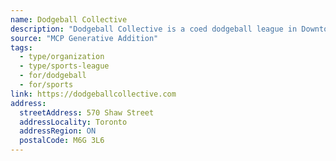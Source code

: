 ```yaml
---
name: Dodgeball Collective
description: "Dodgeball Collective is a coed dodgeball league in Downtown Toronto where all experience levels are welcomed. We have a range of players, from 15 year veterans to brand new, so whatever your experience, there's a space for you! The league is open to all gender expressions and is based on self-identification."
source: "MCP Generative Addition"
tags:
  - type/organization
  - type/sports-league
  - for/dodgeball
  - for/sports
link: https://dodgeballcollective.com
address:
  streetAddress: 570 Shaw Street
  addressLocality: Toronto
  addressRegion: ON
  postalCode: M6G 3L6
---
```

